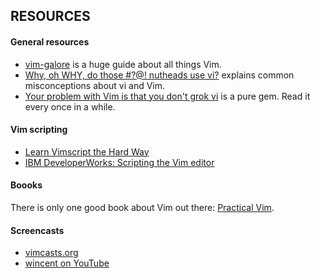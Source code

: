 ## RESOURCES

#### General resources

- [vim-galore](https://github.com/mhinz/vim-galore) is a huge guide about all
  things Vim.
- [Why, oh WHY, do those #?@! nutheads use vi?](http://www.viemu.com/a-why-vi-vim.html) explains common misconceptions about vi and Vim.
- [Your problem with Vim is that you don't grok vi](http://stackoverflow.com/a/1220118) is a pure gem. Read it every once in a while.

#### Vim scripting

- [Learn Vimscript the Hard Way](http://learnvimscriptthehardway.stevelosh.com)
- [IBM DeveloperWorks: Scripting the Vim
  editor](http://www.ibm.com/developerworks/views/linux/libraryview.jsp?sort_order=asc&sort_by=Title&search_by=scripting+the+vim+editor)

#### Boooks

There is only one good book about Vim out there: [Practical
Vim](https://pragprog.com/book/dnvim2/practical-vim-second-edition).

#### Screencasts

- [vimcasts.org](http://vimcasts.org/episodes/archive)
- [wincent on YouTube](https://www.youtube.com/channel/UCXPHFM88IlFn68OmLwtPmZA)
